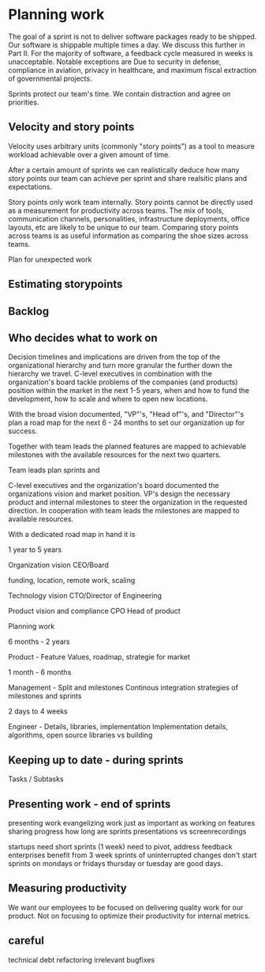 # Planning work

The goal of a sprint is not to deliver software packages ready to be shipped. Our software is shippable multiple times a day. We discuss this further in Part II. For the majority of software, a feedback cycle measured in weeks is unacceptable. Notable exceptions are Due to security in defense, compliance in aviation, privacy in healthcare, and maximum fiscal extraction of governmental projects.

Sprints protect our team's time. We contain distraction and agree on priorities.



## Velocity and story points

Velocity uses arbitrary units (commonly "story points") as a tool to measure workload achievable over a given amount of time.

After a certain amount of sprints we can realistically deduce how many story points our team can achieve per sprint and share realsitic plans and expectations.

Story points only work team internally. Story points cannot be directly used as a measurement for productivity across teams. The mix of tools, communication channels, personalities, infrastructure deployments, office layouts, etc are likely to be unique to our team. Comparing story points across teams is as useful information as comparing the shoe sizes across teams.

Plan for unexpected work

## Estimating storypoints

## Backlog

## Who decides what to work on

Decision timelines and implications are driven from the top of the organizational hierarchy and turn more granular the further down the hierarchy we travel. C-level executives in combination with the organization's board tackle problems of the companies (and products) position within the market in the next 1-5 years, when and how to fund the development, how to scale and where to open new locations.

With the broad vision documented, "VP"'s, "Head of"'s, and "Director"'s plan a road map for the next 6 - 24 months to set our organization up for success.

Together with team leads the planned features are mapped to achievable milestones with the available resources for the next two quarters.

Team leads plan sprints and 

C-level executives and the organization's board documented the organizations vision and market position. VP's design the necessary product and internal milestones to steer the organization in the requested direction. In cooperation with team leads the milestones are mapped to available resources.

With a dedicated road map in hand it is 

1 year to 5 years

Organization vision CEO/Board

funding, location, remote work, scaling

Technology vision CTO/Director of Engineering

Product vision and compliance CPO Head of product

Planning work

6 months - 2 years

Product - Feature
Values, roadmap, strategie for market

1 month - 6 months

Management - Split and milestones
Continous integration strategies of milestones and sprints

2 days to 4 weeks

Engineer - Details, libraries, implementation
Implementation details, algorithms, open source libraries vs building

## Keeping up to date - during sprints

Tasks / Subtasks

## Presenting work - end of sprints

presenting work
evangelizing work just as important as working on features
sharing progress
how long are sprints
presentations vs screenrecordings

startups need short sprints (1 week) need to pivot, address feedback
enterprises benefit from 3 week sprints of uninterrupted changes
don't start sprints on mondays or fridays
thursday or tuesday are good days.

## Measuring productivity

We want our employees to be focused on delivering quality work for our product. Not on focusing to optimize their productivity for internal metrics.

## careful

technical debt
refactoring
irrelevant bugfixes
